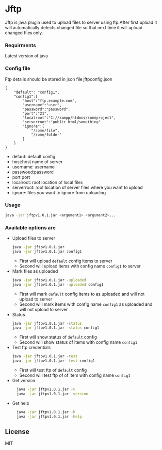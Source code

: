 # Jftp

Jftp is java plugin used to upload files to server using ftp.After first upload it will automatically detects changed file so that next time it will upload changed files only.
### Requirments
Latest version of java
### Config file
Ftp details should be stored in json file jftpconfig.json
```
{
    "default": "config1",
    "config1":{
        "host":"ftp.example.com",
        "username":"user",
        "password":"password",
        "port":"21",
        "localroot":"C://xampp/htdocs/someproject",
        "serverroot":"public_html/something"
		"ignore":[
            "/some/file",
			"/some/folder"
        ]
    }
}
```
  - defaut: default config
  - host:host name of server
  - username: username
  - passwoed:password
  - port:port
  - localroot: root location of local files
  - serverroot: root location of server files where you want to upload
  - ignore: files you want to ignore from uploading
### Usage

```sh
java -jar jftpv1.0.1.jar <argument1> <argument2>...
```

### Available options are
- Upload files to server
    ```sh
    java -jar jftpv1.0.1.jar
    java -jar jftpv1.0.1.jar config1
    ```
    - First will upload `default` config items to server 
    - Second will upload items with config name  `config1` to server
- Mark files as uploaded
    ```sh
    java -jar jftpv1.0.1.jar -uploaded
    java -jar jftpv1.0.1.jar -uploaded config1
    ```
     - First will mark `default` config items to as uploaded and will not upload to server  
    - Second will mark items with config name `config1`  as uploaded and will not upload to server  
- Status
    ```sh
    java -jar jftpv1.0.1.jar -status
    java -jar jftpv1.0.1.jar -status config1
    ```
    - First will show status of `default` config
    - Second will show status of items with config name `config1`
- Test ftp credentials
    ```sh
    java -jar jftpv1.0.1.jar -test
    java -jar jftpv1.0.1.jar -test config1
    ```
    - First will test ftp  of `default` config
    - Second will test ftp  of of item with config name `config1`
- Get version
  ```sh
    java -jar jftpv1.0.1.jar -v
    java -jar jftpv1.0.1.jar -version
    ```
- Get help
  ```sh
    java -jar jftpv1.0.1.jar -h
    java -jar jftpv1.0.1.jar -help
    ```
    

License
----

MIT


